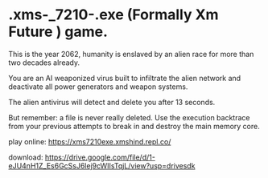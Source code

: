 # .xms-_7210-.exe (Formally Xm Future ) game.

This is the year 2062,
humanity is enslaved by an alien race for more than two decades already.

You are an AI weaponized virus built to infiltrate the alien network and deactivate all power generators and weapon systems.

The alien antivirus will detect and delete you after 13 seconds.

But remember: a file is never really deleted. Use the execution backtrace from your previous attempts to break in and destroy the main memory core.

play online:
https://xms7210exe.xmshind.repl.co/

download:
https://drive.google.com/file/d/1-eJU4nH1Z_Es6GcSsJ6lej9cWIIsTqjL/view?usp=drivesdk

